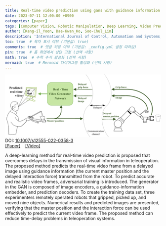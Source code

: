 ```yaml
---
title: Real-time video prediction using gans with guidance information for time-delayed robot teleoperation
date: 2023-07-11 12:00:00 +0900
categories: [paper]
tags: [Computer Vision, Robotic Manipulation, Deep Learning, Video Prediction]     # TAG names should always be lowercase
author: [Kang-il_Yoon, Dae-Kwan_Ko, Soo-Chul_Lim]
description: 'International Journal of Control, Automation and Systems, vol.21, pp.2387–2397, 2023'
toc: true  # 목차 표시 여부 (기본값: true)
comments: true  # 댓글 허용 여부 (기본값: _config.yml 설정 따라감)
pin: true  # 홈 화면에서 상단 고정 (선택 사항)
math: true  # 수학 수식 활성화 (선택 사항)
mermaid: true  # Mermaid 다이어그램 활성화 (선택 사항)
---
```

<!-- International Journal of Control, Automation and Systems, vol.21, pp.2387–2397, 2023<br> -->
![이미지](/assets/image/realtime_video_prediction.png)
DOI: <a href="https://link.springer.com/article/10.1007/s12555-022-0358-3" target="_blank">10.1007/s12555-022-0358-3</a><br>
<a href="https://link.springer.com/article/10.1007/s12555-022-0358-3" target="_blank">[Paper]</a> &nbsp;&nbsp;
<a href="https://www.youtube.com/watch?v=UgxSEOrBKFo&t=97s&ab_channel=InteractiveRoboticsLab%2CDonggukUniversity" target="_blank">[Video]</a><br>

A deep-learning method for real-time video prediction is proposed that overcomes delays in the transmission of visual information in teleoperation. The proposed method predicts the real-time video frame from a delayed image using guidance information (the current master position and the delayed interaction force) transmitted from the robot. To predict accurate and realistic video frames, adversarial training is introduced. The generator in the GAN is composed of image encoders, a guidance-information embedder, and prediction decoders. To create the training data set, three experimenters remotely operated robots that gripped, picked up, and moved nine objects. Numerical results and predicted images are presented, verifying that the master position and the interaction force can be used effectively to predict the current video frame. The proposed method can reduce time-delay problems in teleoperation systems.